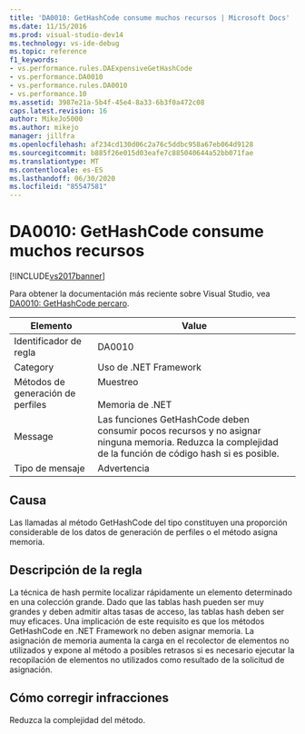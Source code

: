 ```yaml
---
title: 'DA0010: GetHashCode consume muchos recursos | Microsoft Docs'
ms.date: 11/15/2016
ms.prod: visual-studio-dev14
ms.technology: vs-ide-debug
ms.topic: reference
f1_keywords:
- vs.performance.rules.DAExpensiveGetHashCode
- vs.performance.DA0010
- vs.performance.rules.DA0010
- vs.performance.10
ms.assetid: 3987e21a-5b4f-45e4-8a33-6b3f0a472c08
caps.latest.revision: 16
author: MikeJo5000
ms.author: mikejo
manager: jillfra
ms.openlocfilehash: af234cd130d06c2a76c5ddbc958a67eb064d9128
ms.sourcegitcommit: b885f26e015d03eafe7c885040644a52bb071fae
ms.translationtype: MT
ms.contentlocale: es-ES
ms.lasthandoff: 06/30/2020
ms.locfileid: "85547581"
---
```

# <a name="da0010-expensive-gethashcode"></a>DA0010: GetHashCode consume muchos recursos
[!INCLUDE[vs2017banner](../includes/vs2017banner.md)]

Para obtener la documentación más reciente sobre Visual Studio, vea [DA0010: GetHashCode percaro](/visualstudio/profiling/da0010-expensive-gethashcode).  

|Elemento|Value|  
|-|-|  
|Identificador de regla|DA0010|  
|Category|Uso de .NET Framework|  
|Métodos de generación de perfiles|Muestreo<br /><br /> Memoria de .NET|  
|Message|Las funciones GetHashCode deben consumir pocos recursos y no asignar ninguna memoria. Reduzca la complejidad de la función de código hash si es posible.|  
|Tipo de mensaje|Advertencia|  
  
## <a name="cause"></a>Causa  
 Las llamadas al método GetHashCode del tipo constituyen una proporción considerable de los datos de generación de perfiles o el método asigna memoria.  
  
## <a name="rule-description"></a>Descripción de la regla  
 La técnica de hash permite localizar rápidamente un elemento determinado en una colección grande. Dado que las tablas hash pueden ser muy grandes y deben admitir altas tasas de acceso, las tablas hash deben ser muy eficaces. Una implicación de este requisito es que los métodos GetHashCode en .NET Framework no deben asignar memoria. La asignación de memoria aumenta la carga en el recolector de elementos no utilizados y expone al método a posibles retrasos si es necesario ejecutar la recopilación de elementos no utilizados como resultado de la solicitud de asignación.  
  
## <a name="how-to-fix-violations"></a>Cómo corregir infracciones  
 Reduzca la complejidad del método.
